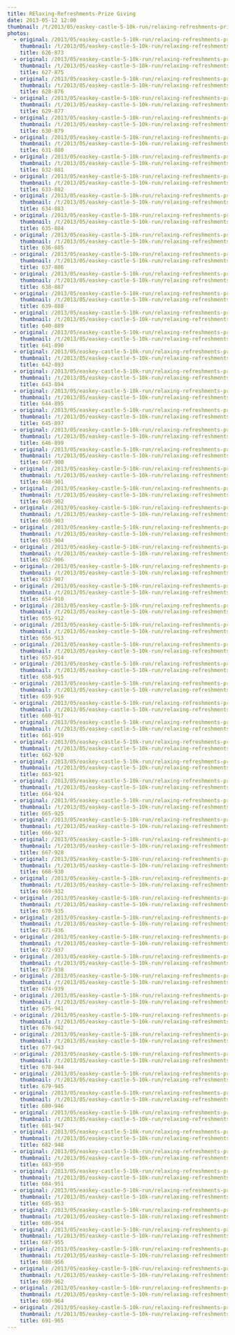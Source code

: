 ```yaml
---
title: RElaxing-Refreshments-Prize Giving
date: 2013-05-12 12:00
thumbnail: /t/2013/05/easkey-castle-5-10k-run/relaxing-refreshments-prize-giving/626-873.jpg
photos:
  - original: /2013/05/easkey-castle-5-10k-run/relaxing-refreshments-prize-giving/626-873.jpg
    thumbnail: /t/2013/05/easkey-castle-5-10k-run/relaxing-refreshments-prize-giving/626-873.jpg
    title: 626-873
  - original: /2013/05/easkey-castle-5-10k-run/relaxing-refreshments-prize-giving/627-875.jpg
    thumbnail: /t/2013/05/easkey-castle-5-10k-run/relaxing-refreshments-prize-giving/627-875.jpg
    title: 627-875
  - original: /2013/05/easkey-castle-5-10k-run/relaxing-refreshments-prize-giving/628-876.jpg
    thumbnail: /t/2013/05/easkey-castle-5-10k-run/relaxing-refreshments-prize-giving/628-876.jpg
    title: 628-876
  - original: /2013/05/easkey-castle-5-10k-run/relaxing-refreshments-prize-giving/629-877.jpg
    thumbnail: /t/2013/05/easkey-castle-5-10k-run/relaxing-refreshments-prize-giving/629-877.jpg
    title: 629-877
  - original: /2013/05/easkey-castle-5-10k-run/relaxing-refreshments-prize-giving/630-879.jpg
    thumbnail: /t/2013/05/easkey-castle-5-10k-run/relaxing-refreshments-prize-giving/630-879.jpg
    title: 630-879
  - original: /2013/05/easkey-castle-5-10k-run/relaxing-refreshments-prize-giving/631-880.jpg
    thumbnail: /t/2013/05/easkey-castle-5-10k-run/relaxing-refreshments-prize-giving/631-880.jpg
    title: 631-880
  - original: /2013/05/easkey-castle-5-10k-run/relaxing-refreshments-prize-giving/632-881.jpg
    thumbnail: /t/2013/05/easkey-castle-5-10k-run/relaxing-refreshments-prize-giving/632-881.jpg
    title: 632-881
  - original: /2013/05/easkey-castle-5-10k-run/relaxing-refreshments-prize-giving/633-882.jpg
    thumbnail: /t/2013/05/easkey-castle-5-10k-run/relaxing-refreshments-prize-giving/633-882.jpg
    title: 633-882
  - original: /2013/05/easkey-castle-5-10k-run/relaxing-refreshments-prize-giving/634-883.jpg
    thumbnail: /t/2013/05/easkey-castle-5-10k-run/relaxing-refreshments-prize-giving/634-883.jpg
    title: 634-883
  - original: /2013/05/easkey-castle-5-10k-run/relaxing-refreshments-prize-giving/635-884.jpg
    thumbnail: /t/2013/05/easkey-castle-5-10k-run/relaxing-refreshments-prize-giving/635-884.jpg
    title: 635-884
  - original: /2013/05/easkey-castle-5-10k-run/relaxing-refreshments-prize-giving/636-885.jpg
    thumbnail: /t/2013/05/easkey-castle-5-10k-run/relaxing-refreshments-prize-giving/636-885.jpg
    title: 636-885
  - original: /2013/05/easkey-castle-5-10k-run/relaxing-refreshments-prize-giving/637-886.jpg
    thumbnail: /t/2013/05/easkey-castle-5-10k-run/relaxing-refreshments-prize-giving/637-886.jpg
    title: 637-886
  - original: /2013/05/easkey-castle-5-10k-run/relaxing-refreshments-prize-giving/638-887.jpg
    thumbnail: /t/2013/05/easkey-castle-5-10k-run/relaxing-refreshments-prize-giving/638-887.jpg
    title: 638-887
  - original: /2013/05/easkey-castle-5-10k-run/relaxing-refreshments-prize-giving/639-888.jpg
    thumbnail: /t/2013/05/easkey-castle-5-10k-run/relaxing-refreshments-prize-giving/639-888.jpg
    title: 639-888
  - original: /2013/05/easkey-castle-5-10k-run/relaxing-refreshments-prize-giving/640-889.jpg
    thumbnail: /t/2013/05/easkey-castle-5-10k-run/relaxing-refreshments-prize-giving/640-889.jpg
    title: 640-889
  - original: /2013/05/easkey-castle-5-10k-run/relaxing-refreshments-prize-giving/641-890.jpg
    thumbnail: /t/2013/05/easkey-castle-5-10k-run/relaxing-refreshments-prize-giving/641-890.jpg
    title: 641-890
  - original: /2013/05/easkey-castle-5-10k-run/relaxing-refreshments-prize-giving/642-893.jpg
    thumbnail: /t/2013/05/easkey-castle-5-10k-run/relaxing-refreshments-prize-giving/642-893.jpg
    title: 642-893
  - original: /2013/05/easkey-castle-5-10k-run/relaxing-refreshments-prize-giving/643-894.jpg
    thumbnail: /t/2013/05/easkey-castle-5-10k-run/relaxing-refreshments-prize-giving/643-894.jpg
    title: 643-894
  - original: /2013/05/easkey-castle-5-10k-run/relaxing-refreshments-prize-giving/644-895.jpg
    thumbnail: /t/2013/05/easkey-castle-5-10k-run/relaxing-refreshments-prize-giving/644-895.jpg
    title: 644-895
  - original: /2013/05/easkey-castle-5-10k-run/relaxing-refreshments-prize-giving/645-897.jpg
    thumbnail: /t/2013/05/easkey-castle-5-10k-run/relaxing-refreshments-prize-giving/645-897.jpg
    title: 645-897
  - original: /2013/05/easkey-castle-5-10k-run/relaxing-refreshments-prize-giving/646-899.jpg
    thumbnail: /t/2013/05/easkey-castle-5-10k-run/relaxing-refreshments-prize-giving/646-899.jpg
    title: 646-899
  - original: /2013/05/easkey-castle-5-10k-run/relaxing-refreshments-prize-giving/647-900.jpg
    thumbnail: /t/2013/05/easkey-castle-5-10k-run/relaxing-refreshments-prize-giving/647-900.jpg
    title: 647-900
  - original: /2013/05/easkey-castle-5-10k-run/relaxing-refreshments-prize-giving/648-901.jpg
    thumbnail: /t/2013/05/easkey-castle-5-10k-run/relaxing-refreshments-prize-giving/648-901.jpg
    title: 648-901
  - original: /2013/05/easkey-castle-5-10k-run/relaxing-refreshments-prize-giving/649-902.jpg
    thumbnail: /t/2013/05/easkey-castle-5-10k-run/relaxing-refreshments-prize-giving/649-902.jpg
    title: 649-902
  - original: /2013/05/easkey-castle-5-10k-run/relaxing-refreshments-prize-giving/650-903.jpg
    thumbnail: /t/2013/05/easkey-castle-5-10k-run/relaxing-refreshments-prize-giving/650-903.jpg
    title: 650-903
  - original: /2013/05/easkey-castle-5-10k-run/relaxing-refreshments-prize-giving/651-904.jpg
    thumbnail: /t/2013/05/easkey-castle-5-10k-run/relaxing-refreshments-prize-giving/651-904.jpg
    title: 651-904
  - original: /2013/05/easkey-castle-5-10k-run/relaxing-refreshments-prize-giving/652-906.jpg
    thumbnail: /t/2013/05/easkey-castle-5-10k-run/relaxing-refreshments-prize-giving/652-906.jpg
    title: 652-906
  - original: /2013/05/easkey-castle-5-10k-run/relaxing-refreshments-prize-giving/653-907.jpg
    thumbnail: /t/2013/05/easkey-castle-5-10k-run/relaxing-refreshments-prize-giving/653-907.jpg
    title: 653-907
  - original: /2013/05/easkey-castle-5-10k-run/relaxing-refreshments-prize-giving/654-910.jpg
    thumbnail: /t/2013/05/easkey-castle-5-10k-run/relaxing-refreshments-prize-giving/654-910.jpg
    title: 654-910
  - original: /2013/05/easkey-castle-5-10k-run/relaxing-refreshments-prize-giving/655-912.jpg
    thumbnail: /t/2013/05/easkey-castle-5-10k-run/relaxing-refreshments-prize-giving/655-912.jpg
    title: 655-912
  - original: /2013/05/easkey-castle-5-10k-run/relaxing-refreshments-prize-giving/656-913.jpg
    thumbnail: /t/2013/05/easkey-castle-5-10k-run/relaxing-refreshments-prize-giving/656-913.jpg
    title: 656-913
  - original: /2013/05/easkey-castle-5-10k-run/relaxing-refreshments-prize-giving/657-914.jpg
    thumbnail: /t/2013/05/easkey-castle-5-10k-run/relaxing-refreshments-prize-giving/657-914.jpg
    title: 657-914
  - original: /2013/05/easkey-castle-5-10k-run/relaxing-refreshments-prize-giving/658-915.jpg
    thumbnail: /t/2013/05/easkey-castle-5-10k-run/relaxing-refreshments-prize-giving/658-915.jpg
    title: 658-915
  - original: /2013/05/easkey-castle-5-10k-run/relaxing-refreshments-prize-giving/659-916.jpg
    thumbnail: /t/2013/05/easkey-castle-5-10k-run/relaxing-refreshments-prize-giving/659-916.jpg
    title: 659-916
  - original: /2013/05/easkey-castle-5-10k-run/relaxing-refreshments-prize-giving/660-917.jpg
    thumbnail: /t/2013/05/easkey-castle-5-10k-run/relaxing-refreshments-prize-giving/660-917.jpg
    title: 660-917
  - original: /2013/05/easkey-castle-5-10k-run/relaxing-refreshments-prize-giving/661-919.jpg
    thumbnail: /t/2013/05/easkey-castle-5-10k-run/relaxing-refreshments-prize-giving/661-919.jpg
    title: 661-919
  - original: /2013/05/easkey-castle-5-10k-run/relaxing-refreshments-prize-giving/662-920.jpg
    thumbnail: /t/2013/05/easkey-castle-5-10k-run/relaxing-refreshments-prize-giving/662-920.jpg
    title: 662-920
  - original: /2013/05/easkey-castle-5-10k-run/relaxing-refreshments-prize-giving/663-921.jpg
    thumbnail: /t/2013/05/easkey-castle-5-10k-run/relaxing-refreshments-prize-giving/663-921.jpg
    title: 663-921
  - original: /2013/05/easkey-castle-5-10k-run/relaxing-refreshments-prize-giving/664-924.jpg
    thumbnail: /t/2013/05/easkey-castle-5-10k-run/relaxing-refreshments-prize-giving/664-924.jpg
    title: 664-924
  - original: /2013/05/easkey-castle-5-10k-run/relaxing-refreshments-prize-giving/665-925.jpg
    thumbnail: /t/2013/05/easkey-castle-5-10k-run/relaxing-refreshments-prize-giving/665-925.jpg
    title: 665-925
  - original: /2013/05/easkey-castle-5-10k-run/relaxing-refreshments-prize-giving/666-927.jpg
    thumbnail: /t/2013/05/easkey-castle-5-10k-run/relaxing-refreshments-prize-giving/666-927.jpg
    title: 666-927
  - original: /2013/05/easkey-castle-5-10k-run/relaxing-refreshments-prize-giving/667-928.jpg
    thumbnail: /t/2013/05/easkey-castle-5-10k-run/relaxing-refreshments-prize-giving/667-928.jpg
    title: 667-928
  - original: /2013/05/easkey-castle-5-10k-run/relaxing-refreshments-prize-giving/668-930.jpg
    thumbnail: /t/2013/05/easkey-castle-5-10k-run/relaxing-refreshments-prize-giving/668-930.jpg
    title: 668-930
  - original: /2013/05/easkey-castle-5-10k-run/relaxing-refreshments-prize-giving/669-932.jpg
    thumbnail: /t/2013/05/easkey-castle-5-10k-run/relaxing-refreshments-prize-giving/669-932.jpg
    title: 669-932
  - original: /2013/05/easkey-castle-5-10k-run/relaxing-refreshments-prize-giving/670-935.jpg
    thumbnail: /t/2013/05/easkey-castle-5-10k-run/relaxing-refreshments-prize-giving/670-935.jpg
    title: 670-935
  - original: /2013/05/easkey-castle-5-10k-run/relaxing-refreshments-prize-giving/671-936.jpg
    thumbnail: /t/2013/05/easkey-castle-5-10k-run/relaxing-refreshments-prize-giving/671-936.jpg
    title: 671-936
  - original: /2013/05/easkey-castle-5-10k-run/relaxing-refreshments-prize-giving/672-937.jpg
    thumbnail: /t/2013/05/easkey-castle-5-10k-run/relaxing-refreshments-prize-giving/672-937.jpg
    title: 672-937
  - original: /2013/05/easkey-castle-5-10k-run/relaxing-refreshments-prize-giving/673-938.jpg
    thumbnail: /t/2013/05/easkey-castle-5-10k-run/relaxing-refreshments-prize-giving/673-938.jpg
    title: 673-938
  - original: /2013/05/easkey-castle-5-10k-run/relaxing-refreshments-prize-giving/674-939.jpg
    thumbnail: /t/2013/05/easkey-castle-5-10k-run/relaxing-refreshments-prize-giving/674-939.jpg
    title: 674-939
  - original: /2013/05/easkey-castle-5-10k-run/relaxing-refreshments-prize-giving/675-941.jpg
    thumbnail: /t/2013/05/easkey-castle-5-10k-run/relaxing-refreshments-prize-giving/675-941.jpg
    title: 675-941
  - original: /2013/05/easkey-castle-5-10k-run/relaxing-refreshments-prize-giving/676-942.jpg
    thumbnail: /t/2013/05/easkey-castle-5-10k-run/relaxing-refreshments-prize-giving/676-942.jpg
    title: 676-942
  - original: /2013/05/easkey-castle-5-10k-run/relaxing-refreshments-prize-giving/677-943.jpg
    thumbnail: /t/2013/05/easkey-castle-5-10k-run/relaxing-refreshments-prize-giving/677-943.jpg
    title: 677-943
  - original: /2013/05/easkey-castle-5-10k-run/relaxing-refreshments-prize-giving/678-944.jpg
    thumbnail: /t/2013/05/easkey-castle-5-10k-run/relaxing-refreshments-prize-giving/678-944.jpg
    title: 678-944
  - original: /2013/05/easkey-castle-5-10k-run/relaxing-refreshments-prize-giving/679-945.jpg
    thumbnail: /t/2013/05/easkey-castle-5-10k-run/relaxing-refreshments-prize-giving/679-945.jpg
    title: 679-945
  - original: /2013/05/easkey-castle-5-10k-run/relaxing-refreshments-prize-giving/680-946.jpg
    thumbnail: /t/2013/05/easkey-castle-5-10k-run/relaxing-refreshments-prize-giving/680-946.jpg
    title: 680-946
  - original: /2013/05/easkey-castle-5-10k-run/relaxing-refreshments-prize-giving/681-947.jpg
    thumbnail: /t/2013/05/easkey-castle-5-10k-run/relaxing-refreshments-prize-giving/681-947.jpg
    title: 681-947
  - original: /2013/05/easkey-castle-5-10k-run/relaxing-refreshments-prize-giving/682-948.jpg
    thumbnail: /t/2013/05/easkey-castle-5-10k-run/relaxing-refreshments-prize-giving/682-948.jpg
    title: 682-948
  - original: /2013/05/easkey-castle-5-10k-run/relaxing-refreshments-prize-giving/683-950.jpg
    thumbnail: /t/2013/05/easkey-castle-5-10k-run/relaxing-refreshments-prize-giving/683-950.jpg
    title: 683-950
  - original: /2013/05/easkey-castle-5-10k-run/relaxing-refreshments-prize-giving/684-951.jpg
    thumbnail: /t/2013/05/easkey-castle-5-10k-run/relaxing-refreshments-prize-giving/684-951.jpg
    title: 684-951
  - original: /2013/05/easkey-castle-5-10k-run/relaxing-refreshments-prize-giving/685-953.jpg
    thumbnail: /t/2013/05/easkey-castle-5-10k-run/relaxing-refreshments-prize-giving/685-953.jpg
    title: 685-953
  - original: /2013/05/easkey-castle-5-10k-run/relaxing-refreshments-prize-giving/686-954.jpg
    thumbnail: /t/2013/05/easkey-castle-5-10k-run/relaxing-refreshments-prize-giving/686-954.jpg
    title: 686-954
  - original: /2013/05/easkey-castle-5-10k-run/relaxing-refreshments-prize-giving/687-955.jpg
    thumbnail: /t/2013/05/easkey-castle-5-10k-run/relaxing-refreshments-prize-giving/687-955.jpg
    title: 687-955
  - original: /2013/05/easkey-castle-5-10k-run/relaxing-refreshments-prize-giving/688-956.jpg
    thumbnail: /t/2013/05/easkey-castle-5-10k-run/relaxing-refreshments-prize-giving/688-956.jpg
    title: 688-956
  - original: /2013/05/easkey-castle-5-10k-run/relaxing-refreshments-prize-giving/689-962.jpg
    thumbnail: /t/2013/05/easkey-castle-5-10k-run/relaxing-refreshments-prize-giving/689-962.jpg
    title: 689-962
  - original: /2013/05/easkey-castle-5-10k-run/relaxing-refreshments-prize-giving/690-964.jpg
    thumbnail: /t/2013/05/easkey-castle-5-10k-run/relaxing-refreshments-prize-giving/690-964.jpg
    title: 690-964
  - original: /2013/05/easkey-castle-5-10k-run/relaxing-refreshments-prize-giving/691-965.jpg
    thumbnail: /t/2013/05/easkey-castle-5-10k-run/relaxing-refreshments-prize-giving/691-965.jpg
    title: 691-965
---
```


